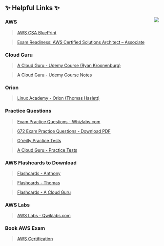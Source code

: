 ## :sparkles: Helpful Links :sparkles:

<img align="right"  src="https://github.com/Girish400/AWS/blob/master/AWS%20Logo.png">


### AWS   

>[AWS CSA BluePrint](http://awstrainingandcertification.s3.amazonaws.com/production/AWS_certified_solutions_architect_associate_blueprint.pdf)

>[Exam Readiness: AWS Certified Solutions Architect – Associate](https://www.aws.training/Details/Curriculum?id=20685)


  
  
  
### Cloud Guru   

>[A Cloud Guru - Udemy Course (Ryan Kroonenburg)](https://www.udemy.com/aws-certified-solutions-architect-associate/learn/v4/content)  
  
>[A Cloud Guru - Udemy Course Notes](https://github.com/Girish400/AWS/tree/master/Course)

  
### Orion  

>[Linux Academy - Orion (Thomas Haslett) ](http://bit.ly/2nB2gRi)


  
  
  
### Practice Questions  

>[Exam Practice Questions - Whizlabs.com](https://www.whizlabs.com/)

>[672 Exam Practice Questions - Download PDF](https://github.com/Girish400/AWS/blob/master/AWS/AWS%20MD%20files/hello.pdf)

>[O'reilly Practice Tests](https://www.oreilly.com/library/view/aws-certified-solutions/9781119558439/)

>[A Cloud Guru - Practice Tests](https://www.udemy.com/aws-certified-solutions-architect-associate-practice-tests/learn/v4/content)
  
 
 
 ### AWS Flashcards to Download

>[Flashcards - Anthony](https://github.com/Girish400/AWS/blob/master/AWS/AWS%20MD%20files/Flash%20Cards%201.pdf)

>[Flashcards - Thomas](https://github.com/Girish400/AWS/blob/master/AWS/AWS%20MD%20files/Flash%20Cards%202.pdf)

>[Flashcards - A Cloud Guru](https://www.brainscape.com/packs/a-cloud-guru-aws-solutions-architect-associate-exam-8796087)


 ### AWS Labs  

>[AWS Labs - Qwiklabs.com](https://qwiklabs.com/catalog?cloud=AWS)


 ### Book AWS Exam

>[AWS Certification](https://www.aws.training/Certification)



